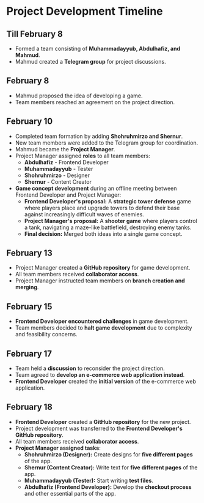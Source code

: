 # Project Development Timeline

## Till February 8
- Formed a team consisting of **Muhammadayyub, Abdulhafiz, and Mahmud**.
- Mahmud created a **Telegram group** for project discussions.

## February 8
- Mahmud proposed the idea of developing a game.
- Team members reached an agreement on the project direction.

## February 10
- Completed team formation by adding **Shohruhmirzo and Shernur**.
- New team members were added to the Telegram group for coordination.
- Mahmud became the **Project Manager**.
- Project Manager assigned **roles** to all team members:
  - **Abdulhafiz** - Frontend Developer
  - **Muhammadayyub** - Tester
  - **Shohruhmirzo** - Designer
  - **Shernur** - Content Creator
- **Game concept development** during an offline meeting between Frontend Developer and Project Manager:
  - **Frontend Developer's proposal:** A **strategic tower defense** game where players place and upgrade towers to defend their base against increasingly difficult waves of enemies.
  - **Project Manager's proposal:** A **shooter game** where players control a tank, navigating a maze-like battlefield, destroying enemy tanks.
  - **Final decision:** Merged both ideas into a single game concept.

## February 13
- Project Manager created a **GitHub repository** for game development.
- All team members received **collaborator access**.
- Project Manager instructed team members on **branch creation and merging**.

## February 15
- **Frontend Developer encountered challenges** in game development.
- Team members decided to **halt game development** due to complexity and feasibility concerns.

## February 17
- Team held a **discussion** to reconsider the project direction.
- Team agreed to **develop an e-commerce web application instead**.
- **Frontend Developer** created the **initial version** of the e-commerce web application.

## February 18
- **Frontend Developer** created a **GitHub repository** for the new project.
- Project development was transferred to the **Frontend Developer's GitHub repository**.
- All team members received **collaborator access**.
- **Project Manager assigned tasks**:
  - **Shohruhmirzo (Designer):** Create designs for **five different pages** of the app.
  - **Shernur (Content Creator):** Write text for **five different pages** of the app.
  - **Muhammadayyub (Tester):** Start writing **test files**.
  - **Abdulhafiz (Frontend Developer):** Develop the **checkout process** and other essential parts of the app.
